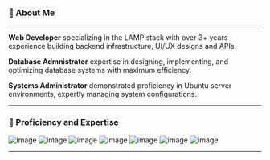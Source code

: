 ### 🚀 About Me
<hr />

**Web Developer** specializing in the LAMP stack with over 3+ years experience building backend infrastructure, UI/UX designs and APIs.

**Database Admnistrator** expertise in designing, implementing, and optimizing database systems with maximum efficiency.

**Systems Administrator** demonstrated proficiency in Ubuntu server environments, expertly managing system configurations.

<hr />

### 📢 Proficiency and Expertise

![image](https://github.com/pwrdaniel/pwrdaniel/assets/51021466/714a7e63-ea86-4979-b634-b505333d363e)
![image](https://github.com/pwrdaniel/pwrdaniel/assets/51021466/693f1c97-3983-4614-8e6b-1e6b2bc7f55a)
![image](https://github.com/pwrdaniel/pwrdaniel/assets/51021466/31097dcb-96b2-47ac-891e-90e92616ff41)
![image](https://github.com/pwrdaniel/pwrdaniel/assets/51021466/14c2f4cb-10cf-4387-b539-a0cae295891a)
![image](https://github.com/pwrdaniel/pwrdaniel/assets/51021466/f83023fd-c7c2-4ccd-88cf-1d226bec85d4)
![image](https://github.com/pwrdaniel/pwrdaniel/assets/51021466/7541d836-6ae9-4e86-a3cd-3edaaebaadf5)
![image](https://github.com/pwrdaniel/pwrdaniel/assets/51021466/cbb5b4c3-d75c-47ed-9767-6cc0961862a1)

<hr />
